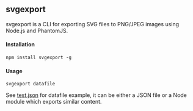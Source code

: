 ## svgexport

svgexport is a CLI for exporting SVG files to PNG/JPEG images using Node.js and PhantomJS.

#### Installation
```
npm install svgexport -g
```

#### Usage
```
svgexport datafile
```

See [test.json](test/test.json) for datafile example, it can be either a JSON file or a Node module which exports similar content.
